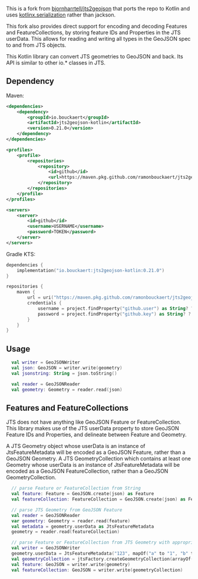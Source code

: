 This is a fork from [bjornharrtell/jts2geojson](https://github.com/bjornharrtell/jts2geojson) that ports the repo to Kotlin and uses [kotlinx.serialization](https://github.com/Kotlin/kotlinx.serialization) rather than jackson.

This fork also provides direct support for encoding and decoding Features and FeatureCollections, by storing feature IDs and Properties in the JTS userData. This allows for reading and writing all types in the GeoJSON spec to and from JTS objects.

This Kotlin library can convert JTS geometries to GeoJSON and back. Its API is similar to other io.* classes in JTS.

## Dependency
Maven:
```xml
<dependencies>
    <dependency>
        <groupId>io.bouckaert</groupId>
        <artifactId>jts2geojson-kotlin</artifactId>
        <version>0.21.0</version>
    </dependency>
</dependencies>

<profiles>
    <profile>
        <repositories>
            <repository>
                <id>github</id>
                <url>https://maven.pkg.github.com/ramonbouckaert/jts2geojson-kotlin</url>
            </repository>
        </repositories>
    </profile>
</profiles>

<servers>
    <server>
        <id>github</id>
        <username>USERNAME</username>
        <password>TOKEN</password>
    </server>
</servers>
```
Gradle KTS:
```kotlin
dependencies {
    implementation("io.bouckaert:jts2geojson-kotlin:0.21.0")
}

repositories {
    maven {
        url = uri("https://maven.pkg.github.com/ramonbouckaert/jts2geojson-kotlin")
        credentials {
            username = project.findProperty("github.user") as String? ?: System.getenv("USERNAME")
            password = project.findProperty("github.key") as String? ?: System.getenv("TOKEN")
        }
    }
}
```

## Usage

```kotlin
  val writer = GeoJSONWriter
  val json: GeoJSON = writer.write(geometry)
  val jsonstring: String = json.toString()

  val reader = GeoJSONReader
  val geometry: Geometry = reader.read(json)
```

## Features and FeatureCollections

JTS does not have anything like GeoJSON Feature or FeatureCollection. This library makes use of the JTS userData property to store GeoJSON Feature IDs and Properties, and delineate between Feature and Geometry.

A JTS Geometry object whose userData is an instance of JtsFeatureMetadata will be encoded as a GeoJSON Feature, rather than a GeoJSON Geometry. A JTS GeometryCollection which contains at least one Geometry whose userData is an instance of JtsFeatureMetadata will be encoded as a GeoJSON FeatureCollection, rather than a GeoJSON GeometryCollection.

```kotlin
  // parse Feature or FeatureCollection from String
  val feature: Feature = GeoJSON.create(json) as Feature
  val featureCollection: FeatureCollection = GeoJSON.create(json) as FeatureCollection

  // parse JTS Geometry from GeoJSON Feature
  val reader = GeoJSONReader
  var geometry: Geometry = reader.read(feature)
  val metadata = geometry.userData as JtsFeatureMetadata
  geometry = reader.read(featureCollection)

  // parse Feature or FeatureCollection from JTS Geometry with appropriate userData
  val writer = GeoJSONWriter
  geometry.userData = JtsFeatureMetadata("123", mapOf("a" to "1", "b" to "2"))
  val geometryCollection = jtsFactory.createGeometryCollection(arrayOf(geometry))
  val feature: GeoJSON = writer.write(geometry)
  val featureCollection: GeoJSON = writer.write(geometryCollection)
```

